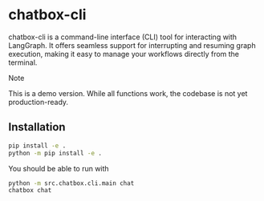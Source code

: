 # chatbox-cli  
chatbox-cli is a command-line interface (CLI) tool for interacting with LangGraph. It offers seamless support for interrupting and resuming graph execution, making it easy to manage your workflows directly from the terminal.
> [!Note]  
> This is a demo version. While all functions work, the codebase is not yet production-ready.
## Installation
```bash
pip install -e .
python -m pip install -e .
```
You should be able to run with 
```bash
python -m src.chatbox.cli.main chat
chatbox chat
```